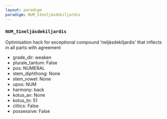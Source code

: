 ```yaml
---
layout: paradigm
paradigm: NUM_51neljäsdekiljardis
---
```

### ` NUM_51neljäsdekiljardis `

Optimisation hack for exceptional compound ’neljäsdekiljardis’ that inflects in all parts with agreement
* grade_dir: weaken
* plurale_tantum: False
* pos: NUMERAL
* stem_diphthong: None
* stem_vowel: None
* upos: NUM
* harmony: back
* kotus_av: None
* kotus_tn: 51
* clitics: False
* possessive: False
